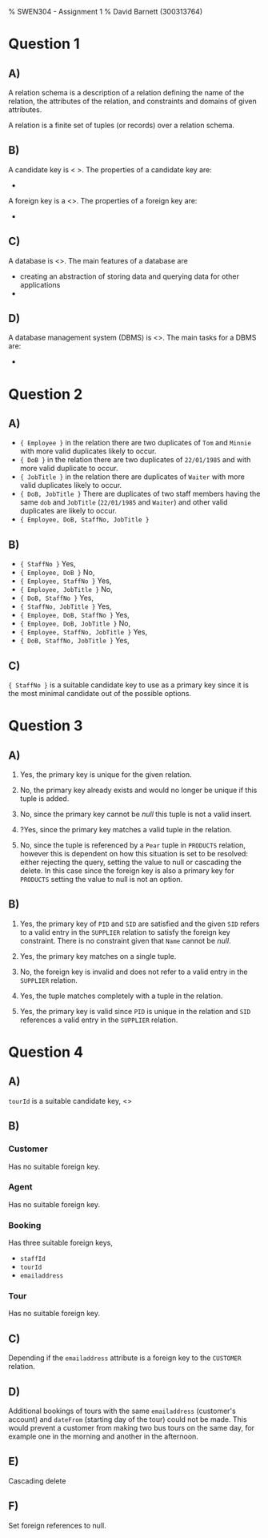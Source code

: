% SWEN304 - Assignment 1
% David Barnett (300313764)

# Question 1

## A)

A relation schema is a description of a relation defining the name of the relation,
the attributes of the relation, and constraints and domains of given attributes.

A relation is a finite set of tuples (or records) over a relation schema.

## B)

A candidate key is < >.
The properties of a candidate key are:

 * 

A foreign key is a <>.
The properties of a foreign key are:

 * 

## C)

A database is <>.
The main features of a database are

 * creating an abstraction of storing data and querying data for other applications
 * 

## D)

A database management system (DBMS) is <>.
The main tasks for a DBMS are:

 * 

# Question 2

<!--
    https://en.wikipedia.org/wiki/Superkey
    https://en.wikipedia.org/wiki/Candidate\_key
-->

## A)

 * `{ Employee }` in the relation there are two duplicates of `Tom` and `Minnie` with
 more valid duplicates likely to occur.
 * `{ DoB }` in the relation there are two duplicates of `22/01/1985` and with
 more valid duplicate to occur.
 * `{ JobTitle }` in the relation there are duplicates of `Waiter` with more valid
 duplicates likely to occur.
 * `{ DoB, JobTitle }` There are duplicates of two staff members having the
 same `dob` and `JobTitle` (`22/01/1985` and `Waiter`) and other valid duplicates
 are likely to occur.
* `{ Employee, DoB, StaffNo, JobTitle }` 

## B)

 * `{ StaffNo }` Yes,
 * `{ Employee, DoB }` No,
 * `{ Employee, StaffNo }` Yes,
 * `{ Employee, JobTitle }` No,
 * `{ DoB, StaffNo }` Yes,
 * `{ StaffNo, JobTitle }` Yes,
 * `{ Employee, DoB, StaffNo }` Yes,
 * `{ Employee, DoB, JobTitle }` No,
 * `{ Employee, StaffNo, JobTitle }` Yes,
 * `{ DoB, StaffNo, JobTitle }` Yes,

## C)

`{ StaffNo }` is a suitable candidate key to use as a primary key since it is the most minimal
candidate out of the possible options.

# Question 3

## A)

1. Yes, the primary key is unique for the given relation.

2. No, the primary key already exists and would no longer be unique if this tuple is added.

3. No, since the primary key cannot be *null* this tuple is not a valid insert.

4. ?Yes, since the primary key matches a valid tuple in the relation.

5. No, since the tuple is referenced by a `Pear` tuple in `PRODUCTS` relation, however
this is dependent on how this situation is set to be resolved: either rejecting the
query, setting the value to null or cascading the delete. In this case since the
foreign key is also a primary key for `PRODUCTS` setting the value to null is not an option.

## B)


1. Yes, the primary key of `PID` and `SID` are satisfied and the given `SID`
refers to a valid entry in the `SUPPLIER` relation to satisfy the foreign key constraint.
There is no constraint given that `Name` cannot be *null*.

2. Yes, the primary key matches on a single tuple.

3. No, the foreign key is invalid and does not refer to a valid entry in the `SUPPLIER` relation.

4. Yes, the tuple matches completely with a tuple in the relation.

5. Yes, the primary key is valid since `PID` is unique in the relation and `SID` references a
valid entry in the `SUPPLIER` relation.

# Question 4

## A)

`tourId` is a suitable candidate key, <>

## B)

### Customer

Has no suitable foreign key.

### Agent

Has no suitable foreign key.

### Booking

Has three suitable foreign keys,

 * `staffId`
 * `tourId`
 * `emailaddress`

### Tour

Has no suitable foreign key.

## C)

Depending if the `emailaddress` attribute is a foreign key to the `CUSTOMER` relation.

## D)

Additional bookings of tours with the same `emailaddress` (customer's account) 
and `dateFrom` (starting day of the tour) could not be made.
This would prevent a customer from making two bus tours on the same day, for example
one in the morning and another in the afternoon.

## E)

Cascading delete

## F)

Set foreign references to null.
